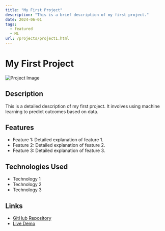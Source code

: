 ```yaml
---
title: "My First Project"
description: "This is a brief description of my first project."
date: 2024-06-01
tags: 
  - featured
  - ML
url: /projects/project1.html
---
```


# My First Project

![Project Image](assets/project1.jpg)

## Description
This is a detailed description of my first project. It involves using machine learning to predict outcomes based on data.

## Features
- Feature 1: Detailed explanation of feature 1.
- Feature 2: Detailed explanation of feature 2.
- Feature 3: Detailed explanation of feature 3.

## Technologies Used
- Technology 1
- Technology 2
- Technology 3

## Links
- [GitHub Repository](https://github.com/yourusername/project1)
- [Live Demo](https://yourusername.github.io/project1)

